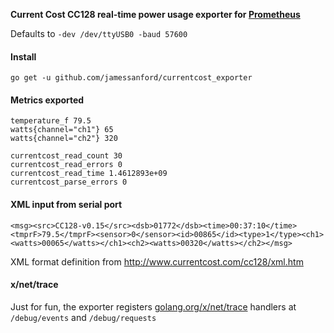 **Current Cost CC128 real-time power usage exporter for [Prometheus](https://github.com/prometheus/prometheus)**

Defaults to `-dev /dev/ttyUSB0 -baud 57600`

#### Install

    go get -u github.com/jamessanford/currentcost_exporter

#### Metrics exported

```
temperature_f 79.5
watts{channel="ch1"} 65
watts{channel="ch2"} 320

currentcost_read_count 30
currentcost_read_errors 0
currentcost_read_time 1.4612893e+09
currentcost_parse_errors 0
```

#### XML input from serial port

```
<msg><src>CC128-v0.15</src><dsb>01772</dsb><time>00:37:10</time><tmprF>79.5</tmprF><sensor>0</sensor><id>00865</id><type>1</type><ch1><watts>00065</watts></ch1><ch2><watts>00320</watts></ch2></msg>
```

XML format definition from http://www.currentcost.com/cc128/xml.htm

#### x/net/trace

Just for fun, the exporter registers [golang.org/x/net/trace](https://godoc.org/golang.org/x/net/trace) handlers at `/debug/events` and `/debug/requests`
